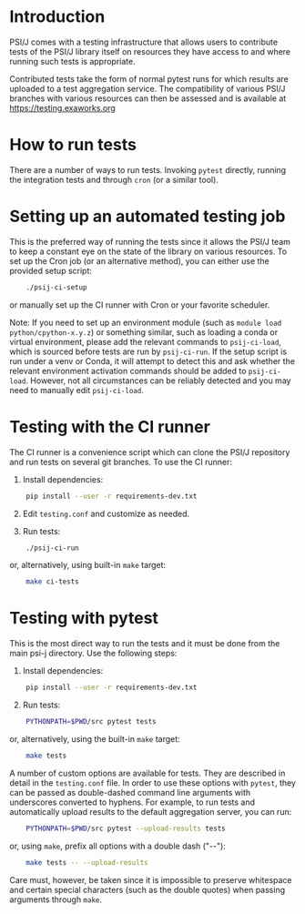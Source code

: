 Introduction
============

PSI/J comes with a testing infrastructure that allows users to contribute
tests of the PSI/J library itself on resources they have access to and where
running such tests is appropriate.

Contributed tests take the form of normal pytest runs for which results
are uploaded to a test aggregation service. The compatibility of various
PSI/J branches with various resources can then be assessed and is
available at https://testing.exaworks.org

How to run tests
================

There are a number of ways to run tests. Invoking `pytest` directly,
running the integration tests and through `cron` (or a similar tool).

Setting up an automated testing job
===================================

This is the preferred way of running the tests since it allows the PSI/J
team to keep a constant eye on the state of the library on various
resources. To set up the Cron job (or an alternative method), you can either 
use the provided setup script:

```bash
    ./psij-ci-setup
```

or manually set up the CI runner with Cron or your favorite scheduler.

Note: If you need to set up an environment module (such as 
`module load python/cpython-x.y.z`) or something similar, such as
loading a conda or virtual environment, please add the relevant commands to
`psij-ci-load`, which is sourced before tests are run by `psij-ci-run`. If the
setup script is run under a venv or Conda, it will attempt to detect this and 
ask whether the relevant environment activation commands should be added to 
`psij-ci-load`. However, not all circumstances can be reliably detected and 
you may need to manually edit `psij-ci-load`.

Testing with the CI runner
==========================

The CI runner is a convenience script which can clone the PSI/J
repository and run tests on several git branches. To use the CI runner:

1. Install dependencies:
```bash
    pip install --user -r requirements-dev.txt
```

2. Edit `testing.conf` and customize as needed.

3. Run tests:

```bash
    ./psij-ci-run
```

or, alternatively, using  built-in `make` target:

```bash
    make ci-tests
```


Testing with pytest
===================

This is the most direct way to run the tests and it must be done from the
main psi-j directory. Use the following steps:

1. Install dependencies:
```bash
    pip install --user -r requirements-dev.txt
```

2. Run tests:

```bash
    PYTHONPATH=$PWD/src pytest tests
```

or, alternatively, using the built-in `make` target:

```bash
    make tests
```

A number of custom options are available for tests. They are described in
detail in the `testing.conf` file. In order to use these options with
`pytest`, they can be passed as double-dashed command line arguments with
underscores converted to hyphens. For example, to run tests and
automatically upload results to the default aggregation server, you can
run:

```bash
    PYTHONPATH=$PWD/src pytest --upload-results tests
```

or, using `make`, prefix all options with a double dash ("--"):

```bash
    make tests -- --upload-results
```

Care must, however, be taken since it is impossible to preserve
whitespace and certain special characters (such as the double quotes)
when passing arguments through `make`.

